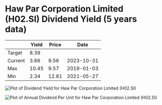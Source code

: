 # Haw Par Corporation Limited (H02.SI) Dividend Yield (5 years data)

|     | Yield   | Price | Date       |
|-----|---------|-------|------------|
| Target | 8.39 |  |  |
| Current | 3.66 | 9.56  | 2023-10-31 |
| Max | 10.45 | 9.57  | 2019-01-03 |
| Min | 2.34 | 12.81  | 2021-05-27 |

![Plot of Dividend Yield for Haw Par Corporation Limited (H02.SI)](H02_div_5.png)

![Plot of Annual Dividend Per Unit for Haw Par Corporation Limited (H02.SI)](H02_yearly_dpu.png)
